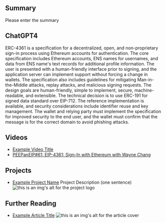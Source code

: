 ## Summary

Please enter the summary

## ChatGPT4

ERC-4361 is a specification for a decentralized, open, and non-proprietary sign-in process using Ethereum accounts for authentication. The core specification includes Ethereum accounts, ENS names for usernames, and data from ENS name's text records for additional profile information. The user is presented with a human-friendly interface prior to signing, and the application server can implement support without forcing a change in wallets. The specification also includes guidelines for mitigating Man-in-the-Middle attacks, replay attacks, and malicious signing requests. The design goals are human-friendly, simple to implement, secure, machine-readable, and extensible. The technical decision is to use ERC-191 for signed data standard over EIP-712. The reference implementation is available, and security considerations include identifier reuse and key management. The wallet and relying party must implement the specification for improved security to the end user, and the wallet must confirm that the message is for the correct domain to avoid phishing attacks.

## Videos

- [Example Video Title](https://www.youtube.com/watch?v=TDGq4aeevgY)
- [PEEPanEIP#61: EIP-4361: Sign-In with Ethereum with Wayne Chang](https://www.youtube.com/watch?v=rpbaxlfIhho&list=PL4cwHXAawZxqu0PKKyMzG_3BJV_xZTi1F&index=52)

## Projects

- [Example Project Name](https://xxxx.xxx/xxxxx) Project Description (one sentence) ![this is an img's alt for the project logo](https://xxxx.xxx/project-logo.xxx)

## Further Reading

- [Example Article Title](https://xxxx.xxx/xxxxx) ![this is an img's alt for the article cover](https://xxxx.xxx/article-cover.xxx)
